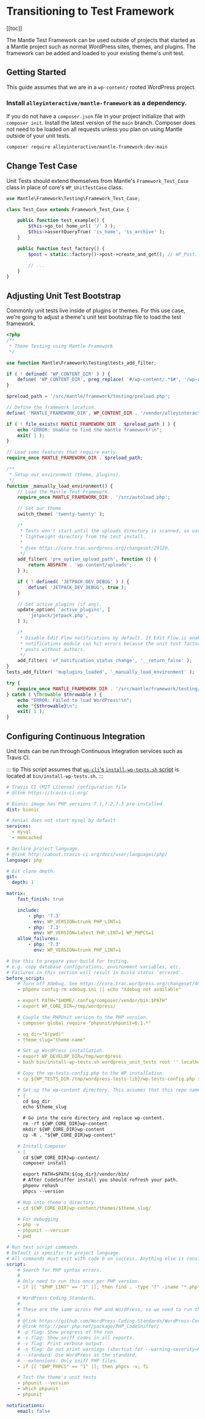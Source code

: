 # Transitioning to Test Framework

[[toc]]

The Mantle Test Framework can be used outside of projects that started as a
Mantle project such as normal WordPress sites, themes, and plugins. The
framework can be added and loaded to your existing theme's unit test.

## Getting Started

This guide assumes that we are in a `wp-content/` rooted WordPress project.

### Install `alleyinteractive/mantle-framework` as a dependency.

If you do not have a `composer.json` file in your project initialize that with
`composer init`. Install the latest version of the `main` branch. Composer does
not need to be loaded on all requests unless you plan on using Mantle outside of
your unit tests.

```bash
composer require alleyinteractive/mantle-framework:dev-main
```

## Change Test Case

Unit Tests should extend themselves from Mantle's `Framework_Test_Case` class
in place of core's `WP_UnitTestCase` class.

```php
use Mantle\Framework\Testing\Framework_Test_Case;

class Test_Case extends Framework_Test_Case {

	public function test_example() {
		$this->go_to( home_url( '/' ) );
		$this->assertQueryTrue( 'is_home', 'is_archive' );
	}

	public function test_factory() {
		$post = static::factory()->post->create_and_get(); // WP_Post.

		// ...
	}
}
```

## Adjusting Unit Test Bootstrap

Commonly unit tests live inside of plugins or themes. For this use case, we're
going to adjust a theme's unit test bootstrap file to load the test framework.

```php
<?php
/**
 * Theme Testing using Mantle Framework
 */

use function Mantle\Framework\Testing\tests_add_filter;

if ( ! defined( 'WP_CONTENT_DIR' ) ) {
	define( 'WP_CONTENT_DIR', preg_replace( '#/wp-content/.*$#', '/wp-content', __DIR__ ) );
}

$preload_path = '/src/mantle/framework/testing/preload.php';

// Define the framework location.
define( 'MANTLE_FRAMEWORK_DIR', WP_CONTENT_DIR . '/vendor/alleyinteractive/mantle-framework' );

if ( ! file_exists( MANTLE_FRAMEWORK_DIR . $preload_path ) ) {
	echo "ERROR: Unable to find the mantle framework!\n";
	exit( 1 );
}

// Load some features that require early.
require_once MANTLE_FRAMEWORK_DIR . $preload_path;

/**
 * Setup our environment (theme, plugins).
 */
function _manually_load_environment() {
	// Load the Mantle Test Framework.
	require_once MANTLE_FRAMEWORK_DIR . '/src/autoload.php';

	// Set our theme.
	switch_theme( 'twenty-twenty' );

	/*
	 * Tests won't start until the uploads directory is scanned, so use the
	 * lightweight directory from the test install.
	 *
	 * @see https://core.trac.wordpress.org/changeset/29120.
	 */
	add_filter( 'pre_option_upload_path', function () {
		return ABSPATH . 'wp-content/uploads';
	} );

	if ( ! defined( 'JETPACK_DEV_DEBUG' ) ) {
		define( 'JETPACK_DEV_DEBUG', true );
	}

	// Set active plugins (if any).
	update_option( 'active_plugins', [
		'jetpack/jetpack.php',
	] );

	/*
	 * Disable Edit Flow notifications by default. If Edit Flow is enabled, the
	 * notifications module can hit errors because the unit test factory creates
	 * posts without authors.
	 */
	add_filter( 'ef_notification_status_change', '__return_false' );
}
tests_add_filter( 'muplugins_loaded', '_manually_load_environment' );

try {
	require_once MANTLE_FRAMEWORK_DIR . '/src/mantle/framework/testing/wordpress-bootstrap.php';
} catch ( \Throwable $throwable ) {
	echo "ERROR: Failed to load WordPress!\n";
	echo "{$throwable}\n";
	exit( 1 );
}
```

## Configuring Continuous Integration

Unit tests can be run through Continuous Integration services such as Travis CI.

::: tip
This script assumes that [`wp-cli`'s `install-wp-tests.sh`
script](https://github.com/wp-cli/scaffold-command/blob/master/templates/install-wp-tests.sh)
is located at `bin/install-wp-tests.sh`.
:::

```yml
# Travis CI (MIT License) configuration file
# @link https://travis-ci.org/

# Bionic image has PHP versions 7.1,7.2,7.3 pre-installed
dist: bionic

# Xenial does not start mysql by default
services:
  - mysql
  - memcached

# Declare project language.
# @link http://about.travis-ci.org/docs/user/languages/php/
language: php

# Git clone depth.
git:
  depth: 1

matrix:
    fast_finish: true

    include:
        - php: '7.3'
          env: WP_VERSION=trunk PHP_LINT=1
        - php: '7.3'
          env: WP_VERSION=latest PHP_LINT=1 WP_PHPCS=1
    allow_failures:
        - php: '7.3'
          env: WP_VERSION=trunk PHP_LINT=1

# Use this to prepare your build for testing.
# e.g. copy database configurations, environment variables, etc.
# Failures in this section will result in build status 'errored'.
before_script:
    # Turn off Xdebug. See https://core.trac.wordpress.org/changeset/40138.
    - phpenv config-rm xdebug.ini || echo "Xdebug not available"

    - export PATH="$HOME/.config/composer/vendor/bin:$PATH"
    - export WP_CORE_DIR=/tmp/wordpress/

    # Couple the PHPUnit version to the PHP version.
    - composer global require "phpunit/phpunit=6.1.*"

    - og_dir="$(pwd)"
    - theme_slug="theme-name"

    # Set up WordPress installation.
    - export WP_DEVELOP_DIR=/tmp/wordpress
    - bash bin/install-wp-tests.sh wordpress_unit_tests root '' localhost $WP_VERSION

    # Copy the wp-tests-config.php to the WP installation.
    - cp ${WP_TESTS_DIR-/tmp/wordpress-tests-lib}/wp-tests-config.php ${WP_CORE_DIR-/tmp/wordpress/}wp-tests-config.php

    # Set up the wp-content directory. This assumes that this repo name matches the theme name
    - |
      cd $og_dir
      echo $theme_slug

      # Go into the core directory and replace wp-content.
      rm -rf ${WP_CORE_DIR}wp-content
      mkdir ${WP_CORE_DIR}wp-content
      cp -R . "${WP_CORE_DIR}wp-content"

    # Install Composer
    - |
      cd ${WP_CORE_DIR}wp-content/
      composer install

      export PATH=$PATH:${og_dir}/vendor/bin/
      # After CodeSniffer install you should refresh your path.
      phpenv rehash
      phpcs --version

    # Hop into theme's directory.
    - cd ${WP_CORE_DIR}wp-content/themes/$theme_slug/

    # For debugging
    - php -v
    - phpunit --version
    - pwd

# Run test script commands.
# Default is specific to project language.
# All commands must exit with code 0 on success. Anything else is considered failure.
script:
    # Search for PHP syntax errors.
    #
    # Only need to run this once per PHP version.
    - if [[ "$PHP_LINT" == "1" ]]; then find . -type "f" -iname "*.php" | xargs -L "1" php -l; fi

    # WordPress Coding Standards.
    #
    # These are the same across PHP and WordPress, so we need to run them only once.
    #
    # @link https://github.com/WordPress-Coding-Standards/WordPress-Coding-Standards
    # @link http://pear.php.net/package/PHP_CodeSniffer/
    # -p flag: Show progress of the run.
    # -s flag: Show sniff codes in all reports.
    # -v flag: Print verbose output.
    # -n flag: Do not print warnings (shortcut for --warning-severity=0)
    # --standard: Use WordPress as the standard.
    # --extensions: Only sniff PHP files.
    - if [[ "$WP_PHPCS" == "1" ]]; then phpcs -v; fi

    # Test the theme's unit tests
    - phpunit --version
    - which phpunit
    - phpunit

notifications:
    email: false
```
